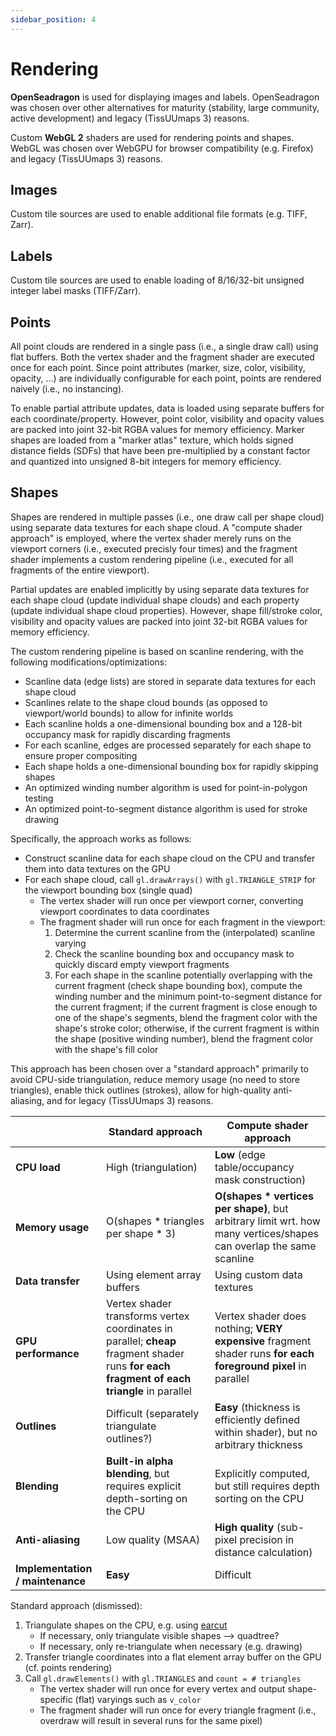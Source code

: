 ```yaml
---
sidebar_position: 4
---
```


# Rendering

**OpenSeadragon** is used for displaying images and labels. OpenSeadragon was chosen over other alternatives for maturity (stability, large community, active development) and legacy (TissUUmaps 3) reasons.

Custom **WebGL 2** shaders are used for rendering points and shapes. WebGL was chosen over WebGPU for browser compatibility (e.g. Firefox) and legacy (TissUUmaps 3) reasons.

## Images

Custom tile sources are used to enable additional file formats (e.g. TIFF, Zarr).

## Labels

Custom tile sources are used to enable loading of 8/16/32-bit unsigned integer label masks (TIFF/Zarr).

## Points

All point clouds are rendered in a single pass (i.e., a single draw call) using flat buffers. Both the vertex shader and the fragment shader are executed once for each point. Since point attributes (marker, size, color, visibility, opacity, ...) are individually configurable for each point, points are rendered naively (i.e., no instancing).

To enable partial attribute updates, data is loaded using separate buffers for each coordinate/property. However, point color, visibility and opacity values are packed into joint 32-bit RGBA values for memory efficiency. Marker shapes are loaded from a "marker atlas" texture, which holds signed distance fields (SDFs) that have been pre-multiplied by a constant factor and quantized into unsigned 8-bit integers for memory efficiency.

## Shapes

Shapes are rendered in multiple passes (i.e., one draw call per shape cloud) using separate data textures for each shape cloud. A "compute shader approach" is employed, where the vertex shader merely runs on the viewport corners (i.e., executed precisly four times) and the fragment shader implements a custom rendering pipeline (i.e., executed for all fragments of the entire viewport).

Partial updates are enabled implicitly by using separate data textures for each shape cloud (update individual shape clouds) and each property (update individual shape cloud properties). However, shape fill/stroke color, visibility and opacity values are packed into joint 32-bit RGBA values for memory efficiency.

The custom rendering pipeline is based on scanline rendering, with the following modifications/optimizations:

- Scanline data (edge lists) are stored in separate data textures for each shape cloud
- Scanlines relate to the shape cloud bounds (as opposed to viewport/world bounds) to allow for infinite worlds
- Each scanline holds a one-dimensional bounding box and a 128-bit occupancy mask for rapidly discarding fragments
- For each scanline, edges are processed separately for each shape to ensure proper compositing
- Each shape holds a one-dimensional bounding box for rapidly skipping shapes
- An optimized winding number algorithm is used for point-in-polygon testing
- An optimized point-to-segment distance algorithm is used for stroke drawing

Specifically, the approach works as follows:

- Construct scanline data for each shape cloud on the CPU and transfer them into data textures on the GPU
- For each shape cloud, call `gl.drawArrays()` with `gl.TRIANGLE_STRIP` for the viewport bounding box (single quad)
  - The vertex shader will run once per viewport corner, converting viewport coordinates to data coordinates
  - The fragment shader will run once for each fragment in the viewport:
    1. Determine the current scanline from the (interpolated) scanline varying
    2. Check the scanline bounding box and occupancy mask to quickly discard empty viewport fragments
    3. For each shape in the scanline potentially overlapping with the current fragment (check shape bounding box), compute the winding number and the minimum point-to-segment distance for the current fragment; if the current fragment is close enough to one of the shape's segments, blend the fragment color with the shape's stroke color; otherwise, if the current fragment is within the shape (positive winding number), blend the fragment color with the shape's fill color

This approach has been chosen over a "standard approach" primarily to avoid CPU-side triangulation, reduce memory usage (no need to store triangles), enable thick outlines (strokes), allow for high-quality anti-aliasing, and for legacy (TissUUmaps 3) reasons.

|                                  | Standard approach                                                                                                                          | Compute shader approach                                                                                              |
| -------------------------------- | ------------------------------------------------------------------------------------------------------------------------------------------ | -------------------------------------------------------------------------------------------------------------------- |
| **CPU load**                     | High (triangulation)                                                                                                                       | **Low** (edge table/occupancy mask construction)                                                                     |
| **Memory usage**                 | O(shapes \* triangles per shape \* 3)                                                                                                      | **O(shapes \* vertices per shape)**, but arbitrary limit wrt. how many vertices/shapes can overlap the same scanline |
| **Data transfer**                | Using element array buffers                                                                                                                | Using custom data textures                                                                                           |
| **GPU performance**              | Vertex shader transforms vertex coordinates in parallel; **cheap** fragment shader runs **for each fragment of each triangle** in parallel | Vertex shader does nothing; **VERY expensive** fragment shader runs **for each foreground pixel** in parallel        |
| **Outlines**                     | Difficult (separately triangulate outlines?)                                                                                               | **Easy** (thickness is efficiently defined within shader), but no arbitrary thickness                                |
| **Blending**                     | **Built-in alpha blending**, but requires explicit depth-sorting on the CPU                                                                | Explicitly computed, but still requires depth sorting on the CPU                                                     |
| **Anti-aliasing**                | Low quality (MSAA)                                                                                                                         | **High quality** (sub-pixel precision in distance calculation)                                                       |
| **Implementation / maintenance** | **Easy**                                                                                                                                   | Difficult                                                                                                            |

Standard approach (dismissed):

1. Triangulate shapes on the CPU, e.g. using [earcut](https://github.com/mapbox/earcut)
   - If necessary, only triangulate visible shapes --> quadtree?
   - If necessary, only re-triangulate when necessary (e.g. drawing)
2. Transfer triangle coordinates into a flat element array buffer on the GPU (cf. points rendering)
3. Call `gl.drawElements()` with `gl.TRIANGLES` and `count = # triangles`
   - The vertex shader will run once for every vertex and output shape-specific (flat) varyings such as `v_color`
   - The fragment shader will run once for every triangle fragment (i.e., overdraw will result in several runs for the same pixel)
